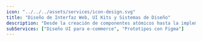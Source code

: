 ```yaml
---
icon: "../../../assets/services/icon-design.svg"
title: "Diseño de Interfaz Web, UI Kits y Sistemas de Diseño"
description: "Desde la creación de componentes atómicos hasta la implementación final. Creación de UI Kits y Sistemas de Diseño que mantienen la coherencia visual en tus productos digitales."
subServices: ["Diseño UI para e-commerce", "Prototipos con Figma"]
---
```

